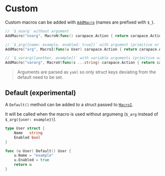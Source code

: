 # Custom

Custom macros can be added with [`AddMacro`](https://pkg.go.dev/github.com/rsteube/carapace-spec#AddMacro) (names are prefixed with `$_`).

```go
// `$_noarg` without argument
AddMacro("noarg", MacroN(func() carapace.Action { return carapace.ActionValues()}))

// `$_arg({name: example, enabled: true})` with argument (primitive or struct)
AddMacro("arg", MacroI(func(u User) carapace.Action { return carapace.ActionValues()}))

// `$_vararg([another, example])` with variable arguments (primitive or struct)
AddMacro("vararg", MacroV(func(s ...string) carapace.Action { return carapace.ActionValues()}))
```

> Arguments are parsed as `yaml` so only struct keys deviating from the default need to be set.

## Default (experimental)

A `Default()` method can be added to a struct passed to [`MacroI`](https://pkg.go.dev/github.com/rsteube/carapace-spec#MacroI).

It will be called when the macro is used without argumeng (`$_arg` instead of `$_arg({user: example})`).

```go
type User struct {
	Name   string
	Enabled bool
}

func (u User) Default() User {
	u.Name = "example"
	u.Enabled = true
	return u
}
```

